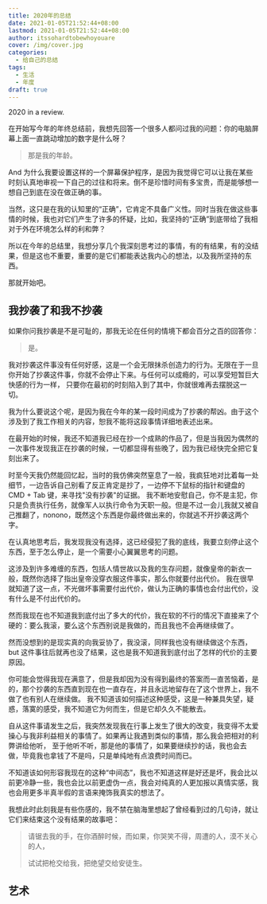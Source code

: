 ```yaml
---
title: 2020年的总结
date: 2021-01-05T21:52:44+08:00
lastmod: 2021-01-05T21:52:44+08:00
author: itssohardtobewhoyouare
cover: /img/cover.jpg
categories:
  - 给自己的总结
tags:
  - 生活
  - 年度
draft: true
---
```


2020 in a review.

<!--more-->

在开始写今年的年终总结前，我想先回答一个很多人都问过我的问题：你的电脑屏幕上面一直跳动增加的数字是什么呀？

> 那是我的年龄。

And 为什么我要设置这样的一个屏幕保护程序，是因为我觉得它可以让我在某些时刻认真地审视一下自己的过往和将来。倒不是珍惜时间有多宝贵，而是能够想一想自己到底在没在做正确的事。

当然，这只是在我的认知里的“正确”，它肯定不具备广义性。同时当我在做这些事情的时候，我也对它们产生了许多的怀疑，比如，我坚持的“正确”到底带给了我相对于外在环境怎么样的利和弊？

所以在今年的总结里，我想分享几个我深刻思考过的事情，有的有结果，有的没结果，但是这也不重要，重要的是它们都能表达我内心的想法，以及我所坚持的东西。

那就开始吧。

## 我抄袭了和我不抄袭

如果你问我抄袭是不是可耻的，那我无论在任何的情境下都会百分之百的回答你：

> 是。

我对抄袭这件事没有任何好感，这是一个会无限抹杀创造力的行为。无限在于一旦你开始了抄袭这件事，你就不会停止下来。与任何可以成瘾的，可以享受短暂巨大快感的行为一样，
只要你在最初的时刻陷入到了其中，你就很难再去摆脱这一切。

我为什么要说这个呢，是因为我在今年的某一段时间成为了抄袭的帮凶。由于这个涉及到了我工作相关的内容，恕我不能将这段事情详细地表述出来。

在最开始的时候，我还不知道我已经在抄一个成熟的作品了，但是当我因为偶然的一次事件发现我正在抄袭的时候，一切都显得有些晚了，因为我已经快完全把它复刻出来了。

时至今天我仍然能回忆起，当时的我仿佛突然窒息了一般，我疯狂地对比着每一处细节，一边告诉自己别看了反正肯定是抄了，一边停不下鼠标的指针和键盘的 CMD + Tab 键，来寻找"没有抄袭"的证据。
我不断地安慰自己，你不是主犯，你只是负责执行任务，就像军人以执行命令为天职一般。但是不过一会儿我就又被自己推翻了，nonono，既然这个东西是你最终做出来的，你就逃不开抄袭这两个字。

在认真地思考后，我发现我没有选择，这已经侵犯了我的底线，我要立刻停止这个东西，至于怎么停止，是一个需要小心翼翼思考的问题。

这涉及到许多难缠的东西，包括人情世故以及我的生存问题，就像皇帝的新衣一般，既然你选择了指出皇帝没穿衣服这件事实，那么你就要付出代价。
我在很早就知道了这一点，不光做坏事需要付出代价，做认为正确的事情也会付出代价，没有什么是不付出代价的。

然而我现在也不知道我到底付出了多大的代价，我在软的不行的情况下直接来了个硬的：要么我滚，要么这个东西别说是我做的，而且我也不会再继续做了。

然而没想到的是现实真的向我妥协了，我没滚，同样我也没有继续做这个东西，but 这件事往后就再也没了结果，这也是我不知道我到底付出了怎样的代价的主要原因。

你可能会觉得我现在满意了，但是我却因为没有得到最终的答案而一直苦恼着，是的，那个抄袭的东西直到现在也一直存在，并且永远地留存在了这个世界上，我不做了也有别人在继续做。
我不知道该如何描述这种感受，这是一种兼具失望，疑惑，落寞的感受，我不知道它为何而生，但是它却久久不能散去。

自从这件事请发生之后，我突然发现我在行事上发生了很大的改变，我变得不太爱操心与我非利益相关的事情了。如果再让我遇到类似的事情，那么我会把相对的利弊讲给他听，
至于他听不听，那是他的事情了，如果要继续抄的话，我也会去做，毕竟我也拿钱了不是吗，只是单纯地有点浪费时间而已。

不知道该如何形容我现在的这种“中间态”，我也不知道这样是好还是坏，我会比以前更冷静一些，我也会比以前更虚伪一点，我会对纯真的人更加报以真情实感，我也会用更多半真半假的言语来掩饰我真实的想法了。

我想此时此刻我是有些伤感的，我不禁在脑海里想起了曾经看到过的几句诗，就让它们来结束这个没有结果的故事吧：

> 请锯去我的手，在你酒醉时候，而如果，你哭笑不得，周遭的人，漠不关心的人，
>
> 试试把枪交给我，把绝望交给安徒生。

## 艺术
